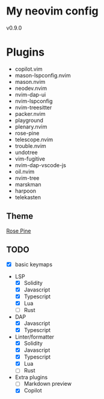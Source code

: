 # My neovim config

v0.9.0

# Plugins

- copilot.vim
- mason-lspconfig.nvim
- mason.nvim
- neodev.nvim
- nvim-dap-ui
- nvim-lspconfig
- nvim-treesitter
- packer.nvim
- playground
- plenary.nvim
- rose-pine
- telescope.nvim
- trouble.nvim
- undotree
- vim-fugitive
- nvim-dap-vscode-js
- oil.nvim
- nvim-tree
- marskman
- harpoon
- telekasten

## Theme

[Rose Pine](https://github.com/rose-pine/neovim)

## TODO

- [x] basic keymaps
- LSP
  - [x] Solidity
  - [x] Javascript
  - [x] Typescript
  - [x] Lua
  - [ ] Rust
- DAP
  - [x] Javascript
  - [x] Typescript
- Linter/formatter
  - [x] Solidity
  - [x] Javascript
  - [x] Typescript
  - [x] Lua
  - [ ] Rust
- Extra plugins
  - [ ] Markdown preview
  - [x] Copilot
